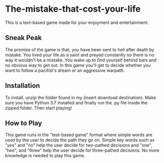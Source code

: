 # The-mistake-that-cost-your-life

This is a text-based game made for your enjoyment and entertainment. 

## Sneak Peak
The premise of the game is that, you have been sent to hell after death by mistake. You lived your life as a saint and preyed constantly so there is no way it wouldn't be a mistake. You wake up to find yourself behind bars and no obvious way to get out. In this game you'll get to decide whether you want to follow a pacifist's dream or an aggressive warpath.

## Installation
To install, unzip the folder found in my (insert download destination). Make sure you have Python 3.7 installed and finally run the .py file inside the zipped folder.
Then start playing!

## How to Play
This game runs in the "test-based game" format where simple words are used by the user to decide the path they go on. Simple key words such as "yes" and "no" help the user decide for two-pathed decisions and "one", "two", and "three" help the user decide for three-pathed decisions. No more knowledge is needed to play this game. 
